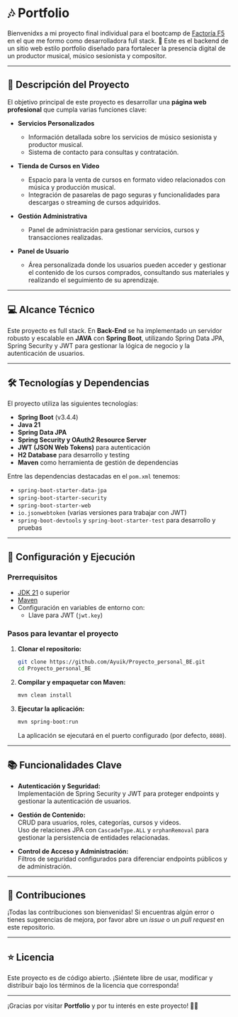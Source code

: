 # 🎶 Portfolio
 Bienvenidxs a mi proyecto final individual para el bootcamp de [Factoría F5](https://www.factoriaf5.com/) en el que me formo como desarrolladora full stack. 🚀 Este es el backend de un sitio web estilo portfolio diseñado para fortalecer la presencia digital de un productor musical, músico sesionista y compositor.

---

## 📖 Descripción del Proyecto

El objetivo principal de este proyecto es desarrollar una **página web profesional** que cumpla varias funciones clave:

- **Servicios Personalizados**  
  - Información detallada sobre los servicios de músico sesionista y productor musical.  
  - Sistema de contacto para consultas y contratación.

- **Tienda de Cursos en Video**  
  - Espacio para la venta de cursos en formato video relacionados con música y producción musical.  
  - Integración de pasarelas de pago seguras y funcionalidades para descargas o streaming de cursos adquiridos.

- **Gestión Administrativa**  
  - Panel de administración para gestionar servicios, cursos y transacciones realizadas.
  
- **Panel de Usuario**  
  - Área personalizada donde los usuarios pueden acceder y gestionar el contenido de los cursos comprados, consultando sus materiales y realizando el seguimiento de su aprendizaje.
---

## 💻 Alcance Técnico

Este proyecto es full stack. En **Back-End** se ha implementado un servidor robusto y escalable en **JAVA** con **Spring Boot**, utilizando Spring Data JPA, Spring Security y JWT para gestionar la lógica de negocio y la autenticación de usuarios.

---

## 🛠️ Tecnologías y Dependencias

El proyecto utiliza las siguientes tecnologías:

- **Spring Boot** (v3.4.4)  
- **Java 21**  
- **Spring Data JPA**  
- **Spring Security y OAuth2 Resource Server**  
- **JWT (JSON Web Tokens)** para autenticación  
- **H2 Database** para desarrollo y testing  
- **Maven** como herramienta de gestión de dependencias  

Entre las dependencias destacadas en el `pom.xml` tenemos:
- `spring-boot-starter-data-jpa`
- `spring-boot-starter-security`
- `spring-boot-starter-web`
- `io.jsonwebtoken` (varias versiones para trabajar con JWT)
- `spring-boot-devtools` y `spring-boot-starter-test` para desarrollo y pruebas

---

## 🚀 Configuración y Ejecución

### Prerrequisitos

- [JDK 21](https://jdk.java.net/21/) o superior
- [Maven](https://maven.apache.org/)
- Configuración en variables de entorno con:
  - Llave para JWT (`jwt.key`)
  
### Pasos para levantar el proyecto

1. **Clonar el repositorio:**

    ```bash
    git clone https://github.com/Ayuik/Proyecto_personal_BE.git
    cd Proyecto_personal_BE
    ```

2. **Compilar y empaquetar con Maven:**

    ```bash
    mvn clean install
    ```

3. **Ejecutar la aplicación:**

    ```bash
    mvn spring-boot:run
    ```

   La aplicación se ejecutará en el puerto configurado (por defecto, `8080`).

---

## 📚 Funcionalidades Clave

- **Autenticación y Seguridad:**  
  Implementación de Spring Security y JWT para proteger endpoints y gestionar la autenticación de usuarios.

- **Gestión de Contenido:**  
  CRUD para usuarios, roles, categorías, cursos y videos.  
  Uso de relaciones JPA con `CascadeType.ALL` y `orphanRemoval` para gestionar la persistencia de entidades relacionadas.

- **Control de Acceso y Administración:**  
  Filtros de seguridad configurados para diferenciar endpoints públicos y de administración.

---

## 🤝 Contribuciones

¡Todas las contribuciones son bienvenidas! Si encuentras algún error o tienes sugerencias de mejora, por favor abre un *issue* o un *pull request* en este repositorio.

---

## ⭐️ Licencia

Este proyecto es de código abierto. ¡Siéntete libre de usar, modificar y distribuir bajo los términos de la licencia que corresponda!

---

¡Gracias por visitar **Portfolio** y por tu interés en este proyecto! 🎵✨
